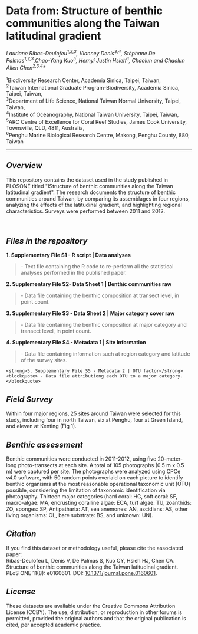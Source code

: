 
<h1>Data from: Structure of benthic communities along the Taiwan latitudinal gradient </h1>
<em>Lauriane Ribas-Deulofeu<sup>1,2,3</sup>, Vianney Denis<sup>3,4</sup>, Stéphane De Palmas<sup>1,2,3</sup>,Chao-Yang Kuo<sup>5</sup>, Hernyi Justin Hsieh<sup>6</sup>, Chaolun and Chaolun Allen Chen<sup>2,3,4</sup>*</em>

<sup>1</sup>Biodiversity Research Center, Academia Sinica, Taipei, Taiwan,<br>
<sup>2</sup>Taiwan International Graduate Program-Biodiversity, Academia Sinica, Taipei, Taiwan,<br>
<sup>3</sup>Department of Life Science, National Taiwan Normal University, Taipei, Taiwan,<br>
<sup>4</sup>Institute of Oceanography, National Taiwan University, Taipei, Taiwan,<br>
<sup>5</sup>ARC Centre of Excellence for Coral Reef Studies, James Cook University, Townsville, QLD, 4811, Australia,<br>
<sup>6</sup>Penghu Marine Biological Research Centre, Makong, Penghu County, 880, Taiwan<br>
<hr>

<h2><strong><em>Overview</strong></em></h2>
<p>This repository contains the dataset used in the study published in PLOSONE titled "IStructure of benthic communities along the Taiwan latitudinal gradient". The research documents the structure of benthic communities around Taiwan, by comparing its assemblages in four regions, analyzing the effects of the latitudinal gradient, and highlighting regional characteristics. Surveys were performed between 2011 and 2012.</p><br>

<h2><strong><em>Files in the repository</strong></em></h2>
<strong> 1. Supplementary File S1 - R script | Data analyses</strong>
   <blockquote> - Text file containing the R code to re-perform all the statistical analyses performed in the published paper. </blockquote>
		
<strong>2. Supplementary File S2- Data Sheet 1 | Benthic communities raw</strong>
    <blockquote> - Data file containing the benthic composition at transect level, in point count.</blockquote>

<strong>3. Supplementary File S3 - Data Sheet 2 | Major category cover raw </strong>
    <blockquote> - Data file containing the benthic composition at major category and transect level, in point count.</blockquote>

<strong>4. Supplementary File S4 - Metadata 1 | Site Information</strong>
    <blockquote> - Data file containing information  such at region category and latitude of the survey sites.</blockquote>
    
    <strong>5. Supplementary File S5 - Metadata 2 | OTU factor</strong>
    <blockquote> - Data file attributiong each OTU to a major category.</blockquote>

<h2><strong><em>Field Survey</strong></em></h2>
Within four major regions, 25 sites around Taiwan were selected for this study, including four in north Taiwan, six at Penghu, four at Green Island, and eleven at Kenting (Fig 1).<br>

<h2><strong><em> Benthic assessment</strong></em></h2>
Benthic communities were conducted in 2011-2012, using five 20-meter-long photo-transects at each site. A total of 105 photographs (0.5 m x 0.5 m) were captured per site. The photographs were analyzed using CPCe v4.0 software, with 50 random points overlaid on each picture to identify benthic organisms at the most reasonable operational taxonomic unit (OTU) possible, considering the limitation of taxonomic identification via photography. Thirteen major categories (hard coral: HC, soft coral: SF, macro-algae: MA, encrusting coralline algae: ECA, turf algae: TU, zoanthids: ZO, sponges: SP, Antipatharia: AT, sea anemones: AN, ascidians: AS, other living organisms: OL, bare substrate: BS, and unknown: UN). <br>

<h2><strong><em>Citation</strong></em></h2>
If you find this dataset or methodology useful, please cite the associated paper:<br>
Ribas-Deulofeu L, Denis V, De Palmas S, Kuo CY, Hsieh HJ, Chen CA. Structure of benthic communities along the Taiwan latitudinal gradient. PLoS ONE 11(8): e0160601. DOI: <a href="http://dx.plos.org/10.1371/journal.pone.0160601" target="_blank">10.1371/journal.pone.0160601</a>.<br>

<h2><strong><em>License</strong></em></h2>
These datasets are available under the Creative Commons Attribution License (CCBY). The use, distribution, or reproduction in other forums is permitted, provided the original authors and that the original publication is cited, per accepted academic practice.<br>
</p>
